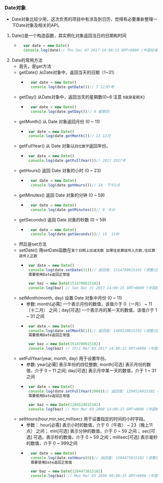 ### Date对象
- Date对象比较少用，这次负责的项目中有涉及到日历，觉得有必要重新整理一下Date对象及相关的API。
1. Date()是一个构造函数，其实例化对象返回当日的日期和时间
    - ```javascript
        var date = new Date()
        console.log(date)// Thu Dec 07 2017 14:00:15 GMT+0800 (中国标准时间)
      ```
2. Date的常用方法
    - 首先，是get方法
    - getDate() 从Date对象中，返回当天的日期（1~31）
        - ```javascript
            var date = new Date()
            console.log(date.getDate())// 7 12月7号
          ```
    - getDay() 从Date对象中，返回当天的星期数(0~6 注意 `0就是星期天`)
        - ```javascript
            var date = new Date()
            console.log(date.getDay())// 4 星期四
           ```
    - getMonth() 从 Date 对象返回月份 (0 ~ 11)
         - ```javascript
            var date = new Date()
            console.log(date.getMonth())// 12 12月
           ```
    - getFullYear() 从 Date 对象以`四位数字`返回年份。
         - ```javascript
            var date = new Date()
            console.log(date.getFullYear())// 2017 2017年
           ```
    - getHours() 返回 Date 对象的小时 (0 ~ 23)
        - ```javascript
            var date = new Date()
            console.log(date.getHours())// 14  下午2点
           ```
    - getMinutes() 返回 Date 对象的分钟 (0 ~ 59)
        - ```javascript
            var date = new Date()
            console.log(date.getMinutes())// 0  0分
           ```
    - getSeconds() 返回 Date 对象的秒数 (0 ~ 59)
        - ```javascript
            var date = new Date()
            console.log(date.getSeconds())// 15  15秒
           ```
    - 然后是set方法
    - setDate() 用setDate函数在`某个日期上加减天数 如果往前算就传入负数,往后算就传入正数`
         - ```javascript
            var date = new Date()
            console.log(date.setDate(31))// 返回值: 1514700015102 (调整过的日期的毫秒表示)
            需要使用Date返回正常值

            var baz = new Date(1514700015102)
            console.log(baz) // Sun Dec 31 2017 14:00:15 GMT+0800 (中国标准时间)
           ```
    - setMonth(month, day) 设置 Date 对象中月份 (0 ~ 11)
        - 参数: month[必需] 一个表示月份的数值，该值介于 0（一月） ~ 11（十二月） 之间；day[可选] 一个表示月的某一天的数值，该值介于 1 ~ 31 之间
         - ```javascript
            var date = new Date()
            console.log(date.setMonth(1))// 返回值: 1488520815102 (调整过的日期的毫秒表示)
            需要使用Date返回正常值

            var baz = new Date(1514700015102)
            console.log(baz) // SFri Mar 03 2017 14:00:15 GMT+0800 (中国标准时间)
           ```
    - setFullYear(year, month, day) 用于设置年份。
        - 参数: year[必需] 表示年份的四位整数;  month[可选] 表示月份的数值，介于 0 ~ 11 之间; day[可选] 表示月中某一天的数值，介于 1 ~ 31 之间
         - ```javascript
            var date = new Date()
            console.log(date.setFullYear(2008))// 返回值: 1204524015102 (调整过的日期的毫秒表示)
            需要使用Date返回正常值

            var baz = new Date(1204524015102)
            console.log(baz) // Mon Mar 03 2008 14:00:15 GMT+0800 (中国标准时间)
           ```
    - setHours(hour,min,sec,millisec) 用于设置指定的时间的小时字段。
        - 参数： hour[必需] 表示小时的数值，介于 0（午夜） ~ 23（晚上11点） 之间；
        min[可选] 表示分钟的数值，介于 0 ~ 59 之间； sec[可选] 可选。表示秒的数值，介于 0 ~ 59 之间；millisec[可选] 表示毫秒的数值，介于 0 ~ 999之间
        - ```javascript
            var date = new Date()
            console.log(date.setHours(0))// 返回值: 1204473615102 (调整过的日期的毫秒表示)
            需要使用Date返回正常值

            var baz = new Date(1204473615102)
            console.log(baz) // Mon Mar 03 2008 00:00:15 GMT+0800 (中国标准时间)
           ```
